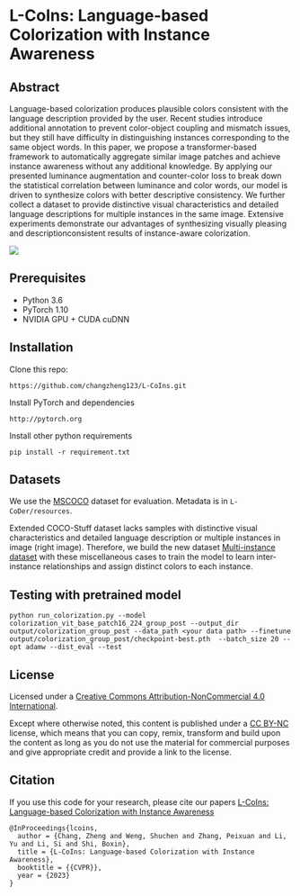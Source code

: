 # L-CoIns: Language-based Colorization with Instance Awareness

## Abstract
Language-based colorization produces plausible colors consistent with the language description provided by the user. Recent studies introduce additional annotation to prevent color-object coupling and mismatch issues, but they still have difficulty in distinguishing instances corresponding to the same object words. In this paper, we propose a transformer-based framework to automatically aggregate similar image patches and achieve instance awareness without any additional knowledge. By applying our presented luminance augmentation and counter-color loss to break down the statistical correlation between luminance and color words, our model is driven to synthesize colors with better descriptive consistency. We further collect a dataset to provide distinctive visual characteristics and detailed language descriptions for multiple instances in the same image. Extensive experiments demonstrate our advantages of synthesizing visually pleasing and descriptionconsistent results of instance-aware colorization.

<img src="teaser.png" align=center />


## Prerequisites
* Python 3.6
* PyTorch 1.10
* NVIDIA GPU + CUDA cuDNN

## Installation
Clone this repo: 
```
https://github.com/changzheng123/L-CoIns.git
```
Install PyTorch and dependencies
```
http://pytorch.org
```
Install other python requirements
```
pip install -r requirement.txt
```


## Datasets
We use the [MSCOCO](https://cocodataset.org/) dataset for evaluation. Metadata is in ``L-CoDer/resources``.

Extended COCO-Stuff dataset lacks samples with distinctive visual characteristics and detailed language description or multiple instances in image (right image). Therefore, we build the new dataset [Multi-instance dataset](https://drive.google.com/file/d/1FnVdKtAVdgIm8AXT3jZTivNySILUErU9/view?usp=drive_link) with these miscellaneous cases to train the model to learn inter-instance relationships and assign distinct colors to each instance.

## Testing with pretrained model
```
python run_colorization.py --model colorization_vit_base_patch16_224_group_post --output_dir output/colorization_group_post --data_path <your data path> --finetune output/colorization_group_post/checkpoint-best.pth  --batch_size 20 --opt adamw --dist_eval --test
```

## License
Licensed under a [Creative Commons Attribution-NonCommercial 4.0 International](https://creativecommons.org/licenses/by-nc/4.0/).

Except where otherwise noted, this content is published under a [CC BY-NC](https://creativecommons.org/licenses/by-nc/4.0/) license, which means that you can copy, remix, transform and build upon the content as long as you do not use the material for commercial purposes and give appropriate credit and provide a link to the license.

## Citation
If you use this code for your research, please cite our papers [L-CoIns: Language-based Colorization with Instance Awareness]([Whttps://ci.idm.pku.edu.cn/Weng_CVPR23f.pdf)
```
@InProceedings{lcoins,
  author = {Chang, Zheng and Weng, Shuchen and Zhang, Peixuan and Li, Yu and Li, Si and Shi, Boxin},
  title = {L-CoIns: Language-based Colorization with Instance Awareness},
  booktitle = {{CVPR}},
  year = {2023}
}
```
